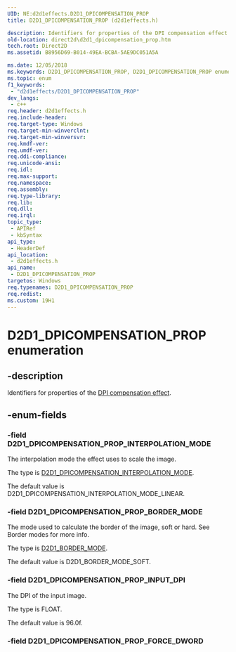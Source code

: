 ```yaml
---
UID: NE:d2d1effects.D2D1_DPICOMPENSATION_PROP
title: D2D1_DPICOMPENSATION_PROP (d2d1effects.h)

description: Identifiers for properties of the DPI compensation effect.
old-location: direct2d\d2d1_dpicompensation_prop.htm
tech.root: Direct2D
ms.assetid: B8956D69-B014-49EA-BCBA-5AE9DC051A5A

ms.date: 12/05/2018
ms.keywords: D2D1_DPICOMPENSATION_PROP, D2D1_DPICOMPENSATION_PROP enumeration [Direct2D], D2D1_DPICOMPENSATION_PROP_BORDER_MODE, D2D1_DPICOMPENSATION_PROP_INPUT_DPI, D2D1_DPICOMPENSATION_PROP_INTERPOLATION_MODE, d2d1effects/D2D1_DPICOMPENSATION_PROP, d2d1effects/D2D1_DPICOMPENSATION_PROP_BORDER_MODE, d2d1effects/D2D1_DPICOMPENSATION_PROP_INPUT_DPI, d2d1effects/D2D1_DPICOMPENSATION_PROP_INTERPOLATION_MODE, direct2d.d2d1_dpicompensation_prop
ms.topic: enum
f1_keywords: 
 - "d2d1effects/D2D1_DPICOMPENSATION_PROP"
dev_langs:
 - c++
req.header: d2d1effects.h
req.include-header: 
req.target-type: Windows
req.target-min-winverclnt: 
req.target-min-winversvr: 
req.kmdf-ver: 
req.umdf-ver: 
req.ddi-compliance: 
req.unicode-ansi: 
req.idl: 
req.max-support: 
req.namespace: 
req.assembly: 
req.type-library: 
req.lib: 
req.dll: 
req.irql: 
topic_type:
 - APIRef
 - kbSyntax
api_type:
 - HeaderDef
api_location:
 - d2d1effects.h
api_name:
 - D2D1_DPICOMPENSATION_PROP
targetos: Windows
req.typenames: D2D1_DPICOMPENSATION_PROP
req.redist: 
ms.custom: 19H1
---
```


# D2D1_DPICOMPENSATION_PROP enumeration


## -description


Identifiers for properties of the <a href="https://docs.microsoft.com/windows/desktop/Direct2D/dpi-compensation">DPI compensation effect</a>.
        


## -enum-fields




### -field D2D1_DPICOMPENSATION_PROP_INTERPOLATION_MODE

The interpolation mode the effect uses to scale the image.
            

The type is <a href="https://docs.microsoft.com/windows/desktop/api/d2d1effects/ne-d2d1effects-d2d1_dpicompensation_interpolation_mode">D2D1_DPICOMPENSATION_INTERPOLATION_MODE</a>.

The default value is D2D1_DPICOMPENSATION_INTERPOLATION_MODE_LINEAR.


### -field D2D1_DPICOMPENSATION_PROP_BORDER_MODE

The mode used to calculate the border of the image, soft or hard. See Border modes for more info.
            

The type is <a href="https://docs.microsoft.com/windows/desktop/api/d2d1effects/ne-d2d1effects-d2d1_border_mode">D2D1_BORDER_MODE</a>.

The default value is D2D1_BORDER_MODE_SOFT.


### -field D2D1_DPICOMPENSATION_PROP_INPUT_DPI

The DPI of the input image.
            

The type is FLOAT.

The default value is 96.0f.


### -field D2D1_DPICOMPENSATION_PROP_FORCE_DWORD



